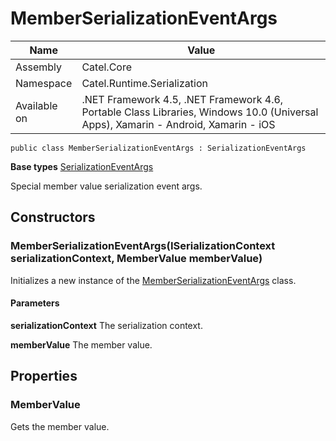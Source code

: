 

# MemberSerializationEventArgs

Name|Value
---|---
Assembly|Catel.Core
Namespace|Catel.Runtime.Serialization
Available on|.NET Framework 4.5, .NET Framework 4.6, Portable Class Libraries, Windows 10.0 (Universal Apps), Xamarin - Android, Xamarin - iOS

```
public class MemberSerializationEventArgs : SerializationEventArgs
```

**Base types**
[SerializationEventArgs](/Catel.Core\Catel\Runtime\Serialization\SerializationEventArgs.md)


Special member value serialization event args.



## Constructors

### MemberSerializationEventArgs(ISerializationContext serializationContext, MemberValue memberValue)

Initializes a new instance of the [MemberSerializationEventArgs](#) class.

#### Parameters

**serializationContext**
The serialization context.

**memberValue**
The member value.



## Properties

### MemberValue

Gets the member value.



